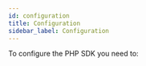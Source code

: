 ```yaml
---
id: configuration
title: Configuration
sidebar_label: Configuration
---
```


To configure the PHP SDK you need to:

```

```
